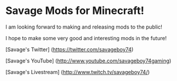 Savage Mods for Minecraft!
=======

I am looking forward to making and releasing mods to the public!

I hope to make some very good and interesting mods in the future!


[Savage's Twitter] (https://twitter.com/savageboy74)

[Savage's YouTube] (http://www.youtube.com/savageboy74gaming)

[Savage's Livestream] (http://www.twitch.tv/savageboy74/)
